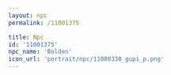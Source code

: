 ```yaml
---
layout: npc
permalink: /11001375

title: Npc
id: '11001375'
npc_name: 'Bolden'
icon_url: 'portrait/npc/11000330_gupi_p.png'
---
```

